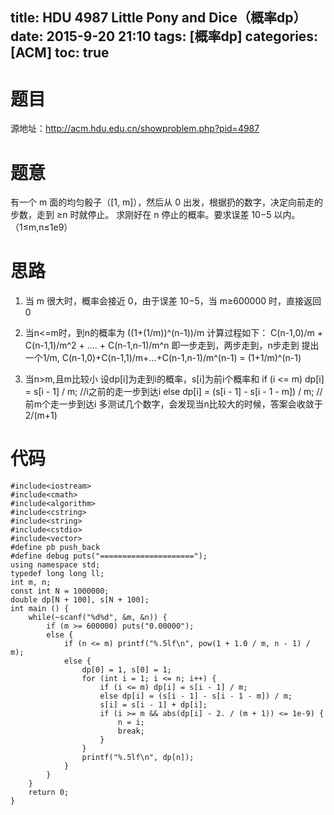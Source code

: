 title: HDU 4987 Little Pony and Dice（概率dp）
date: 2015-9-20 21:10
tags: [概率dp]
categories: [ACM]
toc: true
---
# 题目	
源地址：http://acm.hdu.edu.cn/showproblem.php?pid=4987

# 题意
有一个 m 面的均匀骰子（[1, m]），然后从 0 出发，根据扔的数字，决定向前走的步数，走到 ≥n 时就停止。
求刚好在 n 停止的概率。要求误差 10−5 以内。（1≤m,n≤1e9）

# 思路
1. 当 m 很大时，概率会接近 0，由于误差 10−5，当 m≥600000 时，直接返回 0

2. 当n<=m时，到n的概率为 ((1+(1/m))^(n-1))/m
计算过程如下：
C(n-1,0)/m + C(n-1,1)/m^2 + .... + C(n-1,n-1)/m^n 即一步走到，两步走到，n步走到
提出一个1/m, C(n-1,0)+C(n-1,1)/m+...+C(n-1,n-1)/m^(n-1) = (1+1/m)^(n-1)

3. 当n>m,且m比较小
设dp[i]为走到i的概率，s[i]为前i个概率和
if (i <= m) dp[i] = s[i - 1] / m;   //i之前的走一步到达i
else dp[i] = (s[i - 1] - s[i - 1 - m]) / m;     //前m个走一步到达i
多测试几个数字，会发现当n比较大的时候，答案会收敛于 2/(m+1) 

<!--more-->

# 代码
```
#include<iostream>
#include<cmath>
#include<algorithm>
#include<cstring>
#include<string>
#include<cstdio>
#include<vector>
#define pb push_back
#define debug puts("=====================");
using namespace std;
typedef long long ll;
int m, n;
const int N = 1000000;
double dp[N + 100], s[N + 100];
int main () {
    while(~scanf("%d%d", &m, &n)) {
        if (m >= 600000) puts("0.00000");
        else {
            if (n <= m) printf("%.5lf\n", pow(1 + 1.0 / m, n - 1) / m);
            else {
                dp[0] = 1, s[0] = 1;
                for (int i = 1; i <= n; i++) {
                    if (i <= m) dp[i] = s[i - 1] / m;
                    else dp[i] = (s[i - 1] - s[i - 1 - m]) / m;
                    s[i] = s[i - 1] + dp[i];
                    if (i >= m && abs(dp[i] - 2. / (m + 1)) <= 1e-9) {
                        n = i;
                        break;
                    }
                }
                printf("%.5lf\n", dp[n]);
            }
        }
    }
    return 0;
}
```
